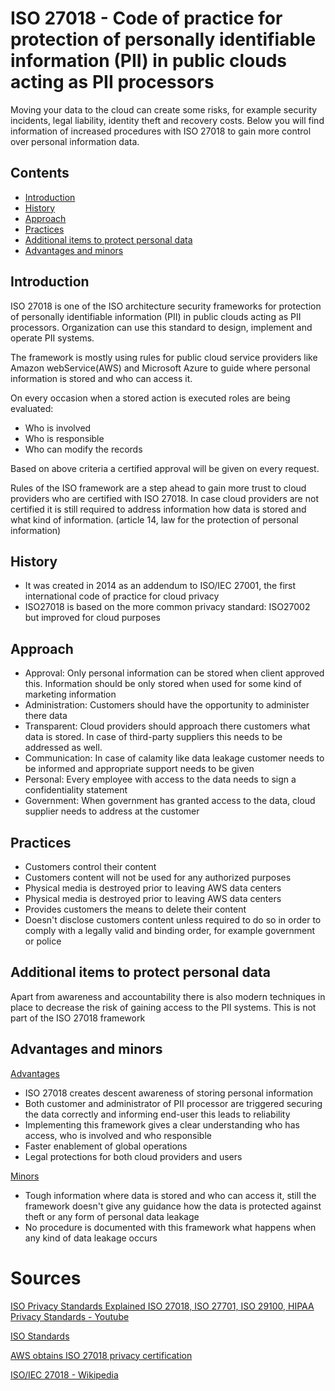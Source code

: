 # ISO 27018 - Code of practice for protection of personally identifiable information (PII) in public clouds acting as PII processors

Moving your data to the cloud can create some risks, for example security incidents, legal liability, identity theft and recovery costs. Below you will find information of increased procedures with ISO 27018 to gain more control over personal information data.

## Contents
* [Introduction](#introduction)
* [History](#history)
* [Approach](#approach)
* [Practices](#practices)
* [Additional items to protect personal data](#additional-items-to-protect-personal-data)
* [Advantages and minors](#majors-and-minors)

## Introduction
ISO 27018 is one of the ISO architecture security frameworks for protection of personally identifiable information (PII) in public clouds acting as PII processors. Organization can use this standard to design, implement and operate PII systems. 

The framework is mostly using rules for public cloud service providers like Amazon webService(AWS) and Microsoft Azure to guide where personal information is stored and who can access it.

On every occasion when a stored action is executed roles are being evaluated:
- Who is involved
- Who is responsible
- Who can modify the records

Based on above criteria a certified approval will be given on every request.

Rules of the ISO framework are a step ahead to gain more trust to cloud providers who are certified with ISO 27018. In case cloud providers are not certified it is still required to address information how data is stored and what kind of information. (article 14, law for the protection of personal information)

## History

* It was created in 2014 as an addendum to ISO/IEC 27001, the first international code of practice for cloud privacy
* ISO27018 is based on the more common privacy standard: ISO27002 but improved for cloud purposes

## Approach

* Approval: Only personal information can be stored when client approved this. Information should be only stored when used for some kind of marketing information
* Administration: Customers should have the opportunity to administer there data
* Transparent: Cloud providers should approach there customers what data is stored. In case of third-party suppliers this needs to be addressed as well.
* Communication: In case of calamity like data leakage customer needs to be informed and appropriate support needs to be given
* Personal: Every employee with access to the data needs to sign a confidentiality statement
* Government: When government has granted access to the data, cloud supplier needs to address at the customer

## Practices

* Customers control their content
* Customers content will not be used for any authorized purposes
* Physical media is destroyed prior to leaving AWS data centers
* Physical media is destroyed prior to leaving AWS data centers
* Provides customers the means to delete their content
* Doesn't disclose customers content unless required to do so in order to comply with a legally valid and binding order, for example government or police

## Additional items to protect personal data

Apart from awareness and accountability there is also modern techniques in place to decrease the risk of gaining access to the PII systems. This is not part of the ISO 27018 framework

## Advantages and minors

<ins>Advantages</ins>
- ISO 27018 creates descent awareness of storing personal information
- Both customer and administrator of PII processor are triggered securing the data correctly and informing end-user this leads to reliability
- Implementing this framework gives a clear understanding who has access, who is involved and who responsible
- Faster enablement of global operations
- Legal protections for both cloud providers and users

<ins>Minors</ins>
- Tough information where data is stored and who can access it, still the framework doesn't give any guidance how the data is protected against theft or any form of personal data leakage
- No procedure is documented with this framework what happens when any kind of data leakage occurs

# Sources
[ISO Privacy Standards Explained ISO 27018, ISO 27701, ISO 29100, HIPAA Privacy Standards - Youtube](https://www.youtube.com/watch?v=JO3EZFVixMY)

[ISO Standards](https://www.iso.org/standard/76559.html)

[AWS obtains ISO 27018 privacy certification](https://aws.amazon.com/blogs/security/aws-obtains-iso-27018-privacy-certification/)

[ISO/IEC 27018 - Wikipedia](https://en.wikipedia.org/wiki/ISO/IEC_27018#:~:text=It%20was%20created%20in%202014,implement%20controls%20for%20protecting%20PII.)